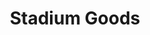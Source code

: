 ---
pid: llp273
title: Stadium Goods
location_transcription: Back of my School
coordinates: "[-75.118124853896, 40.035388268869]"
zipcode: '19120'
gen_neighborhood: North Philadelphia
neighborhood: Logan,Olney
outside_phl: 
age: '13'
age_range: 13-19
instagram: 
image_file_name: llp_273.jpg
proposal_transcription: I would make a monument of the classic Jordan 8 's.  In today's
  society having good sneakers can make someone look at you differently.  Some younger
  kids can bust on you for not having good sneakers.  Therefore a monument of the
  classic bred Jordan 8's will make a huge statement.  It will represent how sneakers
  are on of the strongest development in apparel.
topic: Class Structure,Pop Culture,Sports,Youth
topic_summary: 0, 0, 0, 0
type: Sculpture Statue
keywords_other: 
credit: Emma Oly
image_labels: 
twitter: 
facebook: 
permalink: "/monuments/llp273/"
layout: item-page
---